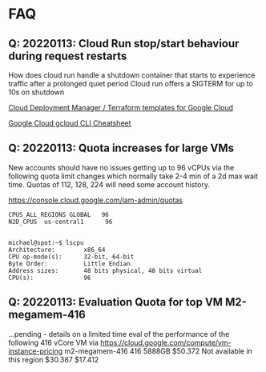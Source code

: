 # FAQ
## Q: 20220113: Cloud Run stop/start behaviour during request restarts
How does cloud run handle a shutdown container that starts to experience traffic after a prolonged quiet period
Cloud run offers a SIGTERM for up to 10s on shutdown


[Cloud Deployment Manager / Terraform templates for Google Cloud](https://cloud.google.com/foundation-toolkit/)

[Google Cloud gcloud CLI Cheatsheet](https://cloud.google.com/sdk/docs/cheatsheet)

## Q: 20220113: Quota increases for large VMs
New accounts should have no issues getting up to 96 vCPUs via the following quota limit changes which normally take 2-4 min of a 2d max wait time.  Quotas of 112, 128, 224 will need some account history.

https://console.cloud.google.com/iam-admin/quotas

    CPUS_ALL_REGIONS GLOBAL   96    
    N2D_CPUS  us-central1      96   
    
    
    michael@spot:~$ lscpu
    Architecture:        x86_64
    CPU op-mode(s):      32-bit, 64-bit
    Byte Order:          Little Endian
    Address sizes:       48 bits physical, 48 bits virtual
    CPU(s):              96

## Q: 20220113: Evaluation Quota for top VM M2-megamem-416
...pending - details on a limited time eval of the performance of the following 416 vCore VM via https://cloud.google.com/compute/vm-instance-pricing
m2-megamem-416	416	5888GB	$50.372	Not available in this region	$30.387	$17.412
